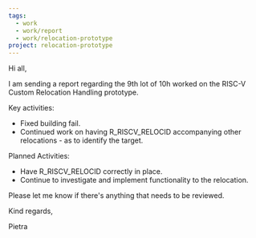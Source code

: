 ```yaml
---
tags:
  - work
  - work/report
  - work/relocation-prototype
project: relocation-prototype
---
```

Hi all,

I am sending a report regarding the 9th lot of 10h worked on the RISC-V
Custom Relocation Handling prototype.

Key activities:
* Fixed building fail.
* Continued work on having R_RISCV_RELOCID accompanying other relocations - as to identify the target.

Planned Activities:
* Have R_RISCV_RELOCID correctly in place.
* Continue to investigate and implement functionality to the relocation.

Please let me know if there's anything that needs to be reviewed.

Kind regards,

Pietra